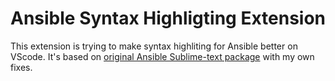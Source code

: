 # Ansible Syntax Highligting Extension

This extension is trying to make syntax highliting for Ansible better on VScode. 
It's based on [original Ansible Sublime-text package](https://github.com/clifford-github/sublime-ansible) with my own fixes.
